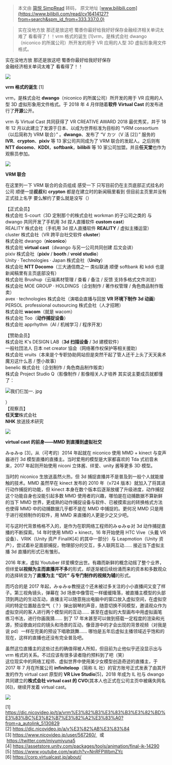 > 本文由 [简悦 SimpRead](http://ksria.com/simpread/) 转码， 原文地址 [www.bilibili.com](https://www.bilibili.com/read/cv16414127?from=search&spm_id_from=333.337.0.0)

> 实在没地方放 那还是放这吧 蜀黍你最好给我好好保存金融经济相关单词太难了 看看得了！！vrm 格式的诞生 [1]vrm，是株式会社 dwango（niconico 的所属公司）所开发的用于 VR 应用的人型 3D 虚拟形象用文件格式。

实在没地方放 那还是放这吧 蜀黍你最好给我好好保存  
金融经济相关单词太难了 看看得了！！

![](http://i0.hdslb.com/bfs/article/0117cbba35e51b0bce5f8c2f6a838e8a087e8ee7.png)

**vrm 格式的诞生** [1]  

vrm，是株式会社 **dwango**（niconico 的所属公司）所开发的用于 VR 应用的人型 3D 虚拟形象用文件格式。于 2018 年 4 月伴随着**软件 Virtual Cast** 的发布进行了**开源**公开。

vrm 与 Virtual Cast 共同获得了 VR CREATIVE AWARD 2018 最优秀奖，并于 18 年 12 月以此建立了发源于日本、以成为世界标准为目标的 “VRM consortium（以后简称为 VRM 联合）” 。**dwango**、发布了 “V カツ（V 活 [2]）” 服务的 **IVR**、**crypton**、**pixiv** 等 13 家公司共同成为了 VRM 联合的发起人。之后则有 **NTT docomo**、**KDDI**，**softbank**，**bilibili** 等 10 家公司加盟。并且**任天堂**也作为观察员参加。  

![](http://i0.hdslb.com/bfs/article/0117cbba35e51b0bce5f8c2f6a838e8a087e8ee7.png)

**VRM 联合**

在这里列一下 VRM 联合的会员组成 感受一下 只写目前仍在主页底部正式挂名的公司 顺便一提**叔叔**和 **crypton** 都是在建立时的新闻稿里看到 但目前主页里并没有正式挂上名字 要么解约了要么就是没写（）

  
【正式会员】  
株式会社 S-court（3D 定制那个的株式会社 workman 的子公司之类的 与 dwango 共同开发了手机用 3d 捏人直播软件 **custom cast**）  
REALITY 株式会社（手机用 3d 捏人直播软件 **REALITY** / 虚拟主播运营）  
cluster 株式会社（VR 跨平台社交软件 **cluster**）  
株式会社 dwango（**niconico**）  
株式会社 **virtual cast**（dwango 与另一公司共同创建 后文会讲）  
pixiv 株式会社（**pixiv** / **booth** / **vroid studio**）  
Unity · Technologies · Japan 株式会社（**Unity**）  
株式会社 **NTT Docomo**（三大通信商之一 类似联通 顺便 softbank 和 kddi 也是新闻稿里有主页底部没有）  
株式会社 Brushup（云端素材管理 / 查看 / 备注 / 反馈 支持多格式文件浏览）  
株式会社 MOE GROUP · HOLDINGS（企划制作 / 著作权管理 / 角色商品制作贩卖）  
avex · technologies 株式会社（演唱会直播与回放 **VR 环境下制作 3d 动画**）  
PERSOL  professional outsourcing 株式会社（人才招聘）  
株式会社 **wacom**（就是 wacom）  
株式会社 Too（**动作捕捉设备**）  
株式会社 apprhythm（AI / 机械学习 / 程序开发）

【赞助会员】  
株式会社 K's DESIGN LAB（**3d 扫描设备** / 3d 建模软件）  
一般社団法人 日本 net creator 協会（网络著作权保护等相关援助）  
株式会社 vruits（本来是个专职协助网站但是突然干起了管人还干上头了天天奥术魔刃这什么恶 / 堕小故事）  
benelic 株式会社（企划制作 / 角色商品制作贩卖）  
株式会 Project Studio Q（影像制作 / 影像相关人才培养 其实说主要成员就都懂了：

  
  

![](http://i0.hdslb.com/bfs/article/404aafeb8195b1ab0da97c62927bbe93ffa445df.png@942w_528h_progressive.webp)我们仨加一. jpg

）  
【观察员】  
**任天堂**株式会社  
**NHK** 放送技术研究  

![](http://i0.hdslb.com/bfs/article/0117cbba35e51b0bce5f8c2f6a838e8a087e8ee7.png)

**virtual cast 的前身——MMD 到直播到虚拟社交**  

みゅみゅ [3]，从（可考的）2014 年起就在 niconico 使用 MMD + kinect 与变声器进行 3d 模型直播的直播主。当时爱用的模型是大家都喜欢的 Tda 式初音未来，2017 年起则开始使用 niconi 立体酱、绊爱、unity 酱等更多 3D 模型。

当时的 niconico 生放送虽然火热，但 3d 捕捉直播并不是普及到一般个人就能接触的技术。MMD 虽然早在 kinect 发布的 2010 年（v724 版本）就加入了将其进行动作捕捉的功能，但 kinect 本身在数个版本后逐渐放缓了升级进度，动作捕捉这个功能自身也没能引起多数 MMD 使用者的兴趣，哪怕是在动捕数据不算新鲜的当下 MMD 世界，更成熟的动作捕捉设备与软件、已被摸索出的转换格式方法也使得 MMD 中的动捕数据几乎都不是在 MMD 中捕捉的。更何况 MMD 只是用于进行视频制作的软件，用 MMD 来直播的人更是少之又少吧。

可与这时代背景格格不入的，是作为在职网络工程师的みゅみゅ对 3d 动作捕捉直播的不断探索。14 年时使用 MMD + kinect，16 年开始使用 HTC Vive（头戴 VR 设备）、VRIK（Unity 资产 FinalIK[4] 的其中一部分）与 Leapmotion（Unity 资产），尝试着补足面部捕捉，物理部分的交互，多人联网互动…… 接近当下虚拟主播 3d 直播的形式已有雏形。

2016 年末，虚拟 Youtuber 绊爱横空出世。有趣而新鲜的概念动摇了整个业界，但绊爱**以视频为主而直播并不多**的形式，却逐渐被后续纷涌而来的资本和多数观众的选择转变为了**直播为主 “切片” 与专门制作的视频为辅**的形式。

而巧合的是 2017 年起，みゅみゅ教授这个还未被过多关注的小小直播间又变了样子。第三视角镜头，弹幕在 3d 场景中像雪花一样缓缓降落，被直播主模型的头部顶到两边的生动互动，直播主可以随意拖出电脑中的窗口放入虚拟空间，在虚拟空间的特定位置敲击空气（？）弹出钢琴的声音，随意切换不同模型，邀请观众作为虚拟空间的客人进行两个模型间的互动…… 甚至在虚拟的大型画布中用虚拟画笔练习书法，进行你画我猜…… 到了 17 年末甚至可以做到搭载一定程度的渲染和光源，预设歌曲对应的镜头和场景的互动，像音游中的才会出现的背景视频（对我是说 pd）一样在完美的预设下唱歌跳舞…… 哪怕是五年后虚拟主播领域近乎饱和的现在，这样的直播也还没有完全普及吧。  

虽然这位直播主的这些过去的确值得被人所知，但目前为止他似乎还没显示出与 vrm 格式的关系。不过应该有很多读者隐约预料到了吧（笑）  
这位现实中的网络工程师、虚拟世界中使用美少女模型创造奇迹的直播主，于 2017 年 7 月在所属公司 **infiniteloop**（简称 IL 社）的官方账号正式发表了由其开发的作为 virtual cast 原型的 **VR Live Studio**[5]，2018 年成为 IL 社与 dwango 共同建立的**株式会社 virtual cast 的 CVO**(其本人也正式在公司主页中被痛失网名 [6])，继续开发着 virtual cast。

![](http://i0.hdslb.com/bfs/article/0117cbba35e51b0bce5f8c2f6a838e8a087e8ee7.png)

[1] https://dic.nicovideo.jp/t/a/vrm%E3%82%B3%E3%83%B3%E3%82%BD%E3%83%BC%E3%82%B7%E3%82%A2%E3%83%A0?from=a_autolink_5130829  
[2] https://dic.nicovideo.jp/a/v%E3%82%AB%E3%83%84  
[3] https://www.nicovideo.jp/user/567260/   或   https://twitter.com/miyumiyuna5  
[4] https://assetstore.unity.com/packages/tools/animation/final-ik-14290  
[5] https://www.youtube.com/watch?v=NnRFPWbmZYc  
[6] https://corp.virtualcast.jp/about/